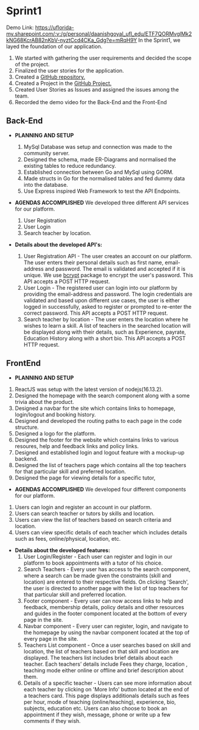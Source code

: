 # Sprint1

Demo Link: https://uflorida-my.sharepoint.com/:v:/g/personal/daanishgoyal_ufl_edu/ETF7QORMvglMk2kNG68KcrAB82nKbV-nyztCcd4CKa_Gdg?e=mRqH9Y
In the Sprint1, we layed the foundation of our application.
1. We started with gathering the user requirements and decided the scope of the project.
2. Finalized the user stories for the application.
4. Created a [GitHub repository.](https://github.com/daanishgoyal/myLearningPlace) 
5. Created a Project in the [GitHub Project.](https://github.com/daanishgoyal/myLearningPlace/projects)
6. Created User Stories as Issues and assigned the issues among the team.
7. Recorded the demo video for the Back-End and the Front-End


## Back-End
* **PLANNING AND SETUP**
    1. MySql Database was setup and connection was made to the community server.
    2. Designed the schema, made ER-Diagrams and normalised the existing tables to reduce redundancy.
    3. Established connection between Go and MySql using GORM.
    4. Made structs in Go for the normalised tables and fed dummy data into the database.
    5. Use Express inspired Web Framework to test the API Endpoints.

* **AGENDAS ACCOMPLISHED**
We developed three different API services for our platform.
    1. User Registration
    2. User Login
    3. Search teacher by location.
    
* **Details about the developed API's:**
    1. User Registration API - The user creates an account on our platform. The user enters their personal details such as first name, email-address and password. The email is validated and accepted if it is unique. We use [bcrypt](golang.org/x/crypto/bcrypt) package to encrypt the user's password. This API accepts a POST HTTP request.
    2. User Login - The registered user can login into our platform by providing the email-address and password. The login credentials are validated and based upon different use cases, the user is either logged in successfully, asked to register or prompted to re-enter the correct password. This API accepts a POST HTTP request.
    3. Search teacher by location - The user enters the location where he wishes to learn a skill. A list of teachers in the searched location will be displayed along with their details, such as Experience, payrate, Education History along with a short bio. This API accepts a POST HTTP request.


## FrontEnd
* **PLANNING AND SETUP**
1. ReactJS was setup with the latest version of nodejs(16.13.2).
2. Designed the homepage with the search component along with a some trivia about the product.
3. Designed a navbar for the site which contains links to homepage, login/logout and booking history.
4. Designed and developed the routing paths to each page in the code structure.
5. Designed a logo for the platform.
6. Designed the footer for the website which contains links to various resoures, help and feedback links and policy links.
7. Designed and established login and logout feature with a mockup-up backend.
8. Designed the list of teachers page which contains all the top teachers for that particular skill and preferred location.
9. Designed the page for viewing details for a specific tutor, 

* **AGENDAS ACCOMPLISHED**
We developed four different components for our platform.

1. Users can login and register an account in our platform.
2. Users can search teacher or tutors by skills and location.
3. Users can view the list of teachers based on search criteria and location.
4. Users can view specific details of each teacher which includes details such as fees, online/physical, location, etc.

* **Details about the developed features:**
    1. User Login/Register - Each user can register and login in our platform to book appointments with a tutor of his choice.
    2. Search Teachers - Every user has access to the search component, where a search can be made given the constraints (skill and location) are entered to their respective fields. On clicking 'Search', the user is directed to another page with the list of top teachers for that particular skill and preferred location.
    3. Footer component - Every user can now access links to help and feedback, membership details, policy details and other resources and guides in the footer component located at the bottom of every page in the site.
    4. Navbar component - Every user can register, login, and navigate to the homepage by using the navbar component located at the top of every page in the site.
    5. Teachers List component - Once a user searches based on skill and location, the list of teachers based on that skill and location are displayed. The teachers list includes brief details about each teacher. Each teachers’ details include Fees they charge, location , teaching mode either online or offline and brief description about them.
    6. Details of a specific teacher - Users can see more information about each teacher by clicking on 'More Info' button located at the end of a teachers card. This page displays additionals details such as fees per hour, mode of teaching (online/teaching), experience, bio, subjects, education etc. Users can also choose to book an appointment if they wish, message, phone or write up a few comments if they wish.


